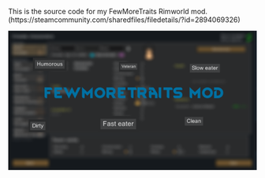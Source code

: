 <p>This is the source code for my FewMoreTraits Rimworld mod. <br>(https://steamcommunity.com/sharedfiles/filedetails/?id=2894069326)</p>

![Example](Preview.png)
